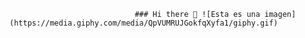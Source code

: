                                 ### Hi there 👋 ![Esta es una imagen](https://media.giphy.com/media/QpVUMRUJGokfqXyfa1/giphy.gif)

